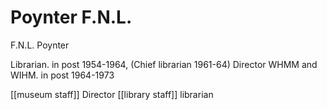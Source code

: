 



# Poynter F.N.L.


F.N.L. Poynter

Librarian. in post 1954-1964, (Chief librarian 1961-64)
Director WHMM and WIHM. in post 1964-1973

[[museum staff]] Director [[library staff]] librarian
